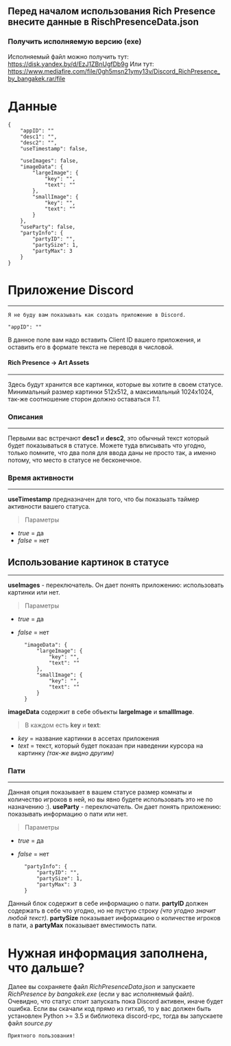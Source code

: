 Перед началом использования Rich Presence внесите данные в RischPresenceData.json
---

### Получить исполняемую версию (exe)
Исполняемый файл можно получить тут: https://disk.yandex.by/d/EzJ1ZBnUgfDb9g
Или тут: https://www.mediafire.com/file/0gh5msn21ymy13v/Discord_RichPresence_by_bangakek.rar/file

# Данные


    {
        "appID": ""
        "desc1": "",
        "desc2": "",
        "useTimestamp": false,

        "useImages": false,
        "imageData": {
            "largeImage": {
                "key": "",
                "text": ""
            },
            "smallImage": {
                "key": "",
                "text": ""
            }
        },
        "useParty": false,
        "partyInfo": {
            "partyID": "",
            "partySize": 1,
            "partyMax": 3
        }
    }
# Приложение Discord
---
`Я не буду вам показывать как создать приложение в Discord.`

    "appID": ""
В данное поле вам надо вставить Client ID вашего приложения, и оставить его в формате текста не переводя в числовой.
#### Rich Presence -> Art Assets
---
Здесь будут хранится все картинки, которые вы хотите в своем статусе. Минимальный размер картинки 512x512, а максимальный 1024x1024,
так-же соотношение сторон должно оставаться *1:1*.

### Описания
---
Первыми вас встречают **desc1** и **desc2**, это обычный текст который будет показываться в статусе.
Можете туда вписывать что угодно, только помните, что два поля для ввода даны не просто так, а именно потому, что место в статусе не бесконечное.

### Время активности
---
**useTimestamp** предназначен для того, что бы показыать таймер активности вашего статуса.
> Параметры
+ *true* = да
+ *false* = нет

## Использование картинок в статусе
---
**useImages** - переключатель. Он дает понять приложению: использовать картинки или нет.
> Параметры
+ *true* = да
+ *false* = нет


        "imageData": {
            "largeImage": {
                "key": "",
                "text": ""
            },
            "smallImage": {
                "key": "",
                "text": ""
            }
        }

**imageData** содержит в себе объекты **largeImage** и **smallImage**.
> В каждом есть **key** и **text**:
+ *key* = название картинки в ассетах приложения
+ *text* = текст, который будет показан при наведении курсора на картинку *(так-же видно другим)*

### Пати
---
Данная опция показывает в вашем статусе размер комнаты и количество игроков в ней, но вы явно будете использовать это не по назначению :).
**useParty** - переключатель. Он дает понять приложению: показывать информацию о пати или нет.
> Параметры
+ *true* = да
+ *false* = нет
    
        "partyInfo": {
            "partyID": "",
            "partySize": 1,
            "partyMax": 3
        }
Данный блок содержит в себе информацию о пати. **partyID** должен содержать в себе что угодно, но не пустую строку *(что угодно значит любой текст)*.
**partySize** показывает информацию о количестве игроков в пати, а **partyMax** показывает вместимость пати.


# Нужная информация заполнена, что дальше?
Далее вы сохраняете файл *RichPresenceData.json* и запускаете *RichPresence by bangakek.exe* (если у вас исполняемый файл). Очевидно, что статус стоит запускать пока Discord активен, иначе будет ошибка.
Если вы скачали код прямо из гитхаб, то у вас должен быть установлен Python >= 3.5 и библиотека discord-rpc, тогда вы запускаете файл *source.py*

`Приятного пользования!`
